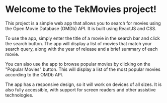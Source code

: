 # Welcome to the TekMovies project!

This project is a simple web app that allows you to search for movies using the Open Movie Database (OMDb) API. It is built using ReactJS and CSS.

To use the app, simply enter the title of a movie in the search bar and click the search button. The app will display a list of movies that match your search query, along with the year of release and a brief summary of each movie.

You can also use the app to browse popular movies by clicking on the "Popular Movies" button. This will display a list of the most popular movies according to the OMDb API.

The app has a responsive design, so it will work on devices of all sizes. It is also fully accessible, with support for screen readers and other assistive technologies.
 



